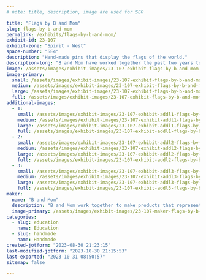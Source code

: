 ```yaml
---
# note: title, description, image are used for SEO

title: "Flags by B and Mom"
slug: flags-by-b-and-mom
permalink: /exhibits/flags-by-b-and-mom/
exhibit-id: 23-107
exhibit-zone: "Spirit - West"
space-number: "SE4"
description: "Hand-made pins that display the flags of the world."
description-long: "B and Mom have worked together the past two years to create products that represent all the people of the world. We used to make ornaments, but not everyone celebrates holidays with ornaments. So this year, we will be making pins of all the flags of the world. We're excited to be back for a third year at Maker Faire Orlando and can't wait to converse with everyone that stops by our booth!"
image: /assets/images/exhibit-images/23-107-exhibit-flags-by-b-and-mom-exhibit-large.jpg
image-primary: 
  small: /assets/images/exhibit-images/23-107-exhibit-flags-by-b-and-mom-exhibit-small.jpg
  medium: /assets/images/exhibit-images/23-107-exhibit-flags-by-b-and-mom-exhibit-medium.jpg
  large: /assets/images/exhibit-images/23-107-exhibit-flags-by-b-and-mom-exhibit-large.jpg
  full: /assets/images/exhibit-images/23-107-exhibit-flags-by-b-and-mom-exhibit-full.jpg
additional-images: 
  - 1:
    small: /assets/images/exhibit-images/23-107-exhibit-addl1-flags-by-b-and-mom-award-small.jpg
    medium: /assets/images/exhibit-images/23-107-exhibit-addl1-flags-by-b-and-mom-award-medium.jpg
    large: /assets/images/exhibit-images/23-107-exhibit-addl1-flags-by-b-and-mom-award-large.jpg
    full: /assets/images/exhibit-images/23-107-exhibit-addl1-flags-by-b-and-mom-award-full.jpg
  - 2:
    small: /assets/images/exhibit-images/23-107-exhibit-addl2-flags-by-b-and-mom-b-and-mom-small.jpg
    medium: /assets/images/exhibit-images/23-107-exhibit-addl2-flags-by-b-and-mom-b-and-mom-medium.jpg
    large: /assets/images/exhibit-images/23-107-exhibit-addl2-flags-by-b-and-mom-b-and-mom-large.jpg
    full: /assets/images/exhibit-images/23-107-exhibit-addl2-flags-by-b-and-mom-b-and-mom-full.jpg
  - 3:
    small: /assets/images/exhibit-images/23-107-exhibit-addl3-flags-by-b-and-mom-ornament-small.jpg
    medium: /assets/images/exhibit-images/23-107-exhibit-addl3-flags-by-b-and-mom-ornament-medium.jpg
    large: /assets/images/exhibit-images/23-107-exhibit-addl3-flags-by-b-and-mom-ornament-large.jpg
    full: /assets/images/exhibit-images/23-107-exhibit-addl3-flags-by-b-and-mom-ornament-full.jpg
maker: 
  name: "B and Mom"
  description: "B and Mom work together to make products that represent all the people of the world."
  image-primary: /assets/images/exhibit-images/23-107-maker-flags-by-b-and-mom-maker-group-medium.jpg
categories: 
  - slug: education
    name: Education
  - slug: handmade
    name: Handmade
created-jotform: "2023-08-30 21:23:15"
last-modified-jotform: "2023-10-30 21:15:53"
last-exported: "2023-10-31 08:50:57"
sitemap: false

---
```

